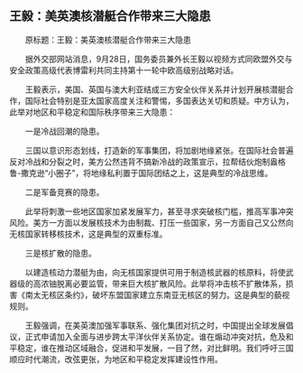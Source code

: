 ## 王毅：美英澳核潜艇合作带来三大隐患
　　原标题：王毅：美英澳核潜艇合作带来三大隐患

　　据外交部网站消息，9月28日，国务委员兼外长王毅以视频方式同欧盟外交与安全政策高级代表博雷利共同主持第十一轮中欧高级别战略对话。

　　王毅表示，美国、英国与澳大利亚结成三方安全伙伴关系并计划开展核潜艇合作，国际社会特别是亚太国家高度关注和警惕，多国表达关切和质疑。中方认为，此举对地区和平稳定和国际秩序带来三大隐患：

　　一是冷战回潮的隐患。

　　三国以意识形态划线，打造新的军事集团，将加剧地缘紧张。在国际社会普遍反对冷战和分裂之时，美方公然违背不搞新冷战的政策宣示，拉帮结伙炮制盎格鲁-撒克逊“小圈子”，将地缘私利置于国际团结之上，这是典型的冷战思维。

　　二是军备竞赛的隐患。

　　此举将刺激一些地区国家加紧发展军力，甚至寻求突破核门槛，推高军事冲突风险。美方一方面以发展核技术为由制裁、打压一些国家，另一方面自己又公然向无核国家转移核技术，这是典型的双重标准。

　　三是核扩散的隐患。

　　以建造核动力潜艇为由，向无核国家提供可用于制造核武器的核原料，将使武器级的高浓铀脱离必要监管，带来巨大核扩散风险。此举将冲击核不扩散体系，损害《南太无核区条约》，破坏东盟国家建立东南亚无核区的努力。这是典型的藐视规则。

　　王毅强调，在美英澳加强军事联系、强化集团对抗之时，中国提出全球发展倡议，正式申请加入全面与进步跨太平洋伙伴关系协定。谁在煽动冲突对抗，危及和平稳定，谁在推动区域融合，促进和平发展，一目了然，对比鲜明。我们呼吁三国顺应时代潮流，改弦更张，为地区和平稳定发挥建设性作用。

